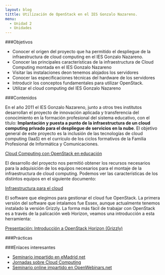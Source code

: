 ```yaml
---
layout: blog
tittle: Utilización de OpenStack en el IES Gonzalo Nazareno. 
menu:
  - Unidad 2
  - Unidades
---
```


###Objetivos

* Conocer el origen del proyecto que ha permitido el despliegue de la infraestructura de cloud computing en el IES Gonzalo Nazareno.
* Conocer las principales características de la infraestructura de Cloud Computing montada en el IES Gonzalo Nazareno
* Visitar las instalaciones deon tenemos alojados los servidores
* Conocer las especificaciones técnicas del hardware de los servidores
* Introducir los conceptos fundamentales para utilizar OpenStack.
* Utilizar el cloud computing del IES Gonzalo Nazareno

###Contenidos

En el año 2011 el IES Gonzalo Nazareno, junto a otros tres institutos desarrollan el proyecto de innovación aplicada y transferencia del conocimiento en la formación profesional del sistema educativo, con el título: **Implantación y puesta a punto de la infraestructura de un cloud computing privado para el despliegue de servicios en la nube**.
El objetivo general de este proyecto es la inclusión de las tecnologías de cloud computing (IaaS) en el currículo de los ciclos formativos de la Familia Profesional de Informática y Comunicaciones. 

[Cloud Computing con OpenStack en educación](http://www.gonzalonazareno.org/cloud/)

El desarrollo del proyecto nos permitió obtener los recursos necesarios para la adquisición de los equipos necesarios para el montaje de la infraestructura de cloud computing.
Podemos ver las características de los distintos equipos en el siguiente documento:

[Infraestructura para el cloud](http://www.gonzalonazareno.org/cloud/material/infraestructura.pdf)

El software que elegimos para gestionar el cloud fue OpenStack. La primera versión del software que intalamos fue Essex, aunque actualmente tenemos instalado la versión Grizzly.
La forma más fácil de trabajar con OpenStack es a través de la palicación web Horizon, veamos una introducción a esta herramienta:

[Presentación: Introducción a OpenStack Horizon (Grizzly)](presentacion)

###Prácticas

###Enlaces interesantes

* [Seminario impartido en eMadrid net](http://www.emadridnet.org/seminario-emadrid-aprender-software-libre-experiencias-todos-niveles/cloud-privado-iaas-fines-educativos-software-libre)
* [Jornadas sobre Cloud Computing](http://www.josedomingo.org/web/course/view.php?id=70)
* [Seminario online impartido en OpenWebinars.net](http://openwebinars.net/openwebinar-por-que-openstack-software-libre-para-la-nube/)
